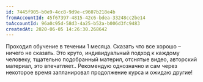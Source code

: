 ```yaml
---
id: 7445f905-b0e9-4cc8-9d9e-c9607b218e4b
fromAccountId: 45f67397-4815-42c6-bdea-33248cc2be14
toAccountId: 96a0c95d-58d3-4a25-b52a-b006d3fc9483
createdAt: 2020-06-05 14:26:30.268642
---
```


Проходил обучение в течении 1 месяца. Сказать что все хорошо –
ничего не сказать. Это круто, индивидуальный подход к каждому человеку,
тщательно подобранный материл, отснятые видео, авторский материал,
это впечатляет.. Рекомендую однозначно и сам через некоторое время
запланировал продолжение курса и ожидаю другие!	
